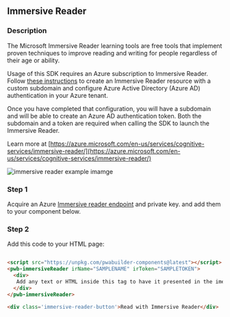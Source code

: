 <div id="headerDiv">

## Immersive Reader

</div>

<div id="contentContainer">
<div id="leftSide">
  
### Description
The Microsoft Immersive Reader learning tools are free tools that implement proven techniques to improve reading and writing for people regardless of their age or ability.

Usage of this SDK requires an Azure subscription to Immersive Reader. Follow [these instructions](https://docs.microsoft.com/en-us/azure/cognitive-services/immersive-reader/azure-active-directory-authentication) to create an Immersive Reader resource with a custom subdomain and configure Azure Active Directory (Azure AD) authentication in your Azure tenant.

Once you have completed that configuration, you will have a subdomain and will be able to create an Azure AD authentication token. Both the subdomain and a token are required when calling the SDK to launch the Immersive Reader.

Learn more at [https://azure.microsoft.com/en-us/services/cognitive-services/immersive-reader/](https://azure.microsoft.com/en-us/services/cognitive-services/immersive-reader/)

![immersive reader example imamge](https://raw.githubusercontent.com/pwa-builder/pwabuilder-snippits/master/src/immersiveReader/ir.png)


</div>

<div id="rightSide">

### Step 1

Acquire an Azure [Immersive reader endpoint](https://docs.microsoft.com/en-us/azure/cognitive-services/immersive-reader/azure-active-directory-authentication) and private key. and add them to your component below.

### Step 2
Add this code to your HTML page: 

<div class="codeBlockHeader">
  <copy-button codeurl="https://raw.githubusercontent.com/pwa-builder/pwabuilder-snippits/demo/src/immersiveReader/immersiveReader.html">
  </copy-button>
</div>

<div class="codeBlock">

```html

<script src="https://unpkg.com/pwabuilder-components@latest"></script>
<pwb-immersiveReader irName="SAMPLENAME" irToken="SAMPLETOKEN">
  <div>
   Add any text or HTML inside this tag to have it presented in the imersive reader
  </div>
</pwb-immersiveReader>

<div class='immersive-reader-button'>Read with Immersive Reader</div>

```

</div>
</div>
